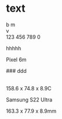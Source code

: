 <h1 id="text">text</h1>
<p>b m<br>
v<br>
123 456 789 0</p>
<p>hhhhh</p>
<p>Pixel 6m</p><p>### ddd</p><p><br>
158.6 x 74.8 x 8.9C</p>
<p>Samsung S22 Ultra</p>
<p>163.3 x 77.9 x 8.9mm</p>